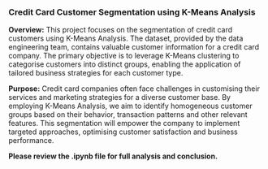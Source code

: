 ### Credit Card Customer Segmentation using K-Means Analysis

__Overview:__ This project focuses on the segmentation of credit card customers using K-Means Analysis. The dataset, provided by the data engineering team, contains valuable customer information for a credit card company. The primary objective is to leverage K-Means clustering to categorise customers into distinct groups, enabling the application of tailored business strategies for each customer type.

__Purpose:__ Credit card companies often face challenges in customising their services and marketing strategies for a diverse customer base. By employing K-Means Analysis, we aim to identify homogeneous customer groups based on their behavior, transaction patterns and other relevant features. This segmentation will empower the company to implement targeted approaches, optimising customer satisfaction and business performance.

__Please review the .ipynb file for full analysis and conclusion.__
